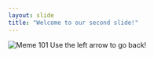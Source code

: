 ```yaml
---
layout: slide
title: "Welcome to our second slide!"
---
```

![Meme 101](http://res.cloudinary.com/big-cabal/image/upload/w_700,f_auto,fl_lossy,q_auto/v1484916770/sense_jilgk7.png)
Use the left arrow to go back!
